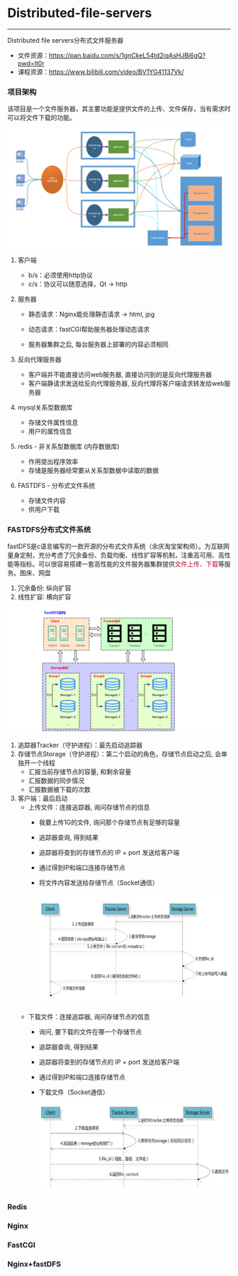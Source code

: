 # Distributed-file-servers

---

Distributed file servers分布式文件服务器

- 文件资源：https://pan.baidu.com/s/1gnCkeL54td2iqAsHJBj6gQ?pwd=lt0r
- 课程资源：https://www.bilibili.com/video/BV1YG41137Vk/

### 项目架构

该项目是一个文件服务器，其主要功能是提供文件的上传、文件保存，当有需求时可以将文件下载的功能。



![image-20230410081744267](doc/assets/image-20230410081744267.png)

1. 客户端

    - b/s：必须使用http协议
    - c/s：协议可以随意选择，Qt -> http

2. 服务器

    - 静态请求：Nginx能处理静态请求 -> html, jpg

    - 动态请求：fastCGI帮助服务器处理动态请求
    - 服务器集群之后, 每台服务器上部署的内容必须相同

3. 反向代理服务器

    - 客户端并不能直接访问web服务器, 直接访问到的是反向代理服务器
    - 客户端静请求发送给反向代理服务器, 反向代理将客户端请求转发给web服务器

4. mysql关系型数据库

    - 存储文件属性信息
    - 用户的属性信息

5. redis - 非关系型数据库 (内存数据库)

    - 作用提出程序效率
    - 存储是服务器经常要从关系型数据中读取的数据

6. FASTDFS - 分布式文件系统

    - 存储文件内容
    - 供用户下载

### FASTDFS分布式文件系统

fastDFS是c语言编写的一款开源的分布式文件系统（余庆淘宝架构师）。为互联网量身定制，充分考虑了冗余备份、负载均衡、线性扩容等机制，注重高可用、高性能等指标。可以很容易搭建一套高性能的文件服务器集群提供<font color='#BAOC2F'>文件上传、下载</font>等服务。图床、网盘

1. 冗余备份: 纵向扩容
2. 线性扩容: 横向扩容

![image-20230410101559430](doc/assets/image-20230410101559430.png)

1. 追踪器Tracker（守护进程）：最先启动追踪器
2. 存储节点Storage（守护进程）：第二个启动的角色，存储节点启动之后, 会单独开一个线程
    - 汇报当前存储节点的容量, 和剩余容量
    - 汇报数据的同步情况
    - 汇报数据被下载的次数
3. 客户端：最后启动
    - 上传文件：连接追踪器, 询问存储节点的信息
        - 我要上传1G的文件, 询问那个存储节点有足够的容量
        
        - 追踪器查询, 得到结果
        
        - 追踪器将查到的存储节点的 IP + port 发送给客户端
        
        - 通过得到IP和端口连接存储节点
        
        - 将文件内容发送给存储节点（Socket通信）
        
            ![1527004352706](doc/assets/fdfs-file-upload.png)
    - 下载文件：连接追踪器, 询问存储节点的信息
        - 询问, 要下载的文件在哪一个存储节点
        
        - 追踪器查询, 得到结果
        
        - 追踪器将查到的存储节点的 IP + port 发送给客户端
        
        - 通过得到IP和端口连接存储节点
        
        - 下载文件（Socket通信）
        
            ![1527004352706](doc/assets/fdfs-file-down.png)

### Redis









### Nginx









### FastCGI













### Nginx+fastDFS























